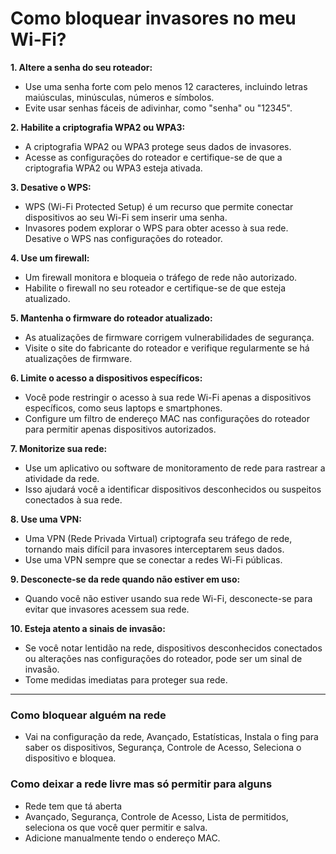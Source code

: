 # Como bloquear invasores no meu Wi-Fi?

**1. Altere a senha do seu roteador:**
* Use uma senha forte com pelo menos 12 caracteres, incluindo letras maiúsculas, minúsculas, números e símbolos.
* Evite usar senhas fáceis de adivinhar, como "senha" ou "12345".

**2. Habilite a criptografia WPA2 ou WPA3:**
* A criptografia WPA2 ou WPA3 protege seus dados de invasores.
* Acesse as configurações do roteador e certifique-se de que a criptografia WPA2 ou WPA3 esteja ativada.

**3. Desative o WPS:**
* WPS (Wi-Fi Protected Setup) é um recurso que permite conectar dispositivos ao seu Wi-Fi sem inserir uma senha.
* Invasores podem explorar o WPS para obter acesso à sua rede. Desative o WPS nas configurações do roteador.

**4. Use um firewall:**
* Um firewall monitora e bloqueia o tráfego de rede não autorizado.
* Habilite o firewall no seu roteador e certifique-se de que esteja atualizado.

**5. Mantenha o firmware do roteador atualizado:**
* As atualizações de firmware corrigem vulnerabilidades de segurança.
* Visite o site do fabricante do roteador e verifique regularmente se há atualizações de firmware.

**6. Limite o acesso a dispositivos específicos:**
* Você pode restringir o acesso à sua rede Wi-Fi apenas a dispositivos específicos, como seus laptops e smartphones.
* Configure um filtro de endereço MAC nas configurações do roteador para permitir apenas dispositivos autorizados.

**7. Monitorize sua rede:**
* Use um aplicativo ou software de monitoramento de rede para rastrear a atividade da rede.
* Isso ajudará você a identificar dispositivos desconhecidos ou suspeitos conectados à sua rede.

**8. Use uma VPN:**
* Uma VPN (Rede Privada Virtual) criptografa seu tráfego de rede, tornando mais difícil para invasores interceptarem seus dados.
* Use uma VPN sempre que se conectar a redes Wi-Fi públicas.

**9. Desconecte-se da rede quando não estiver em uso:**
* Quando você não estiver usando sua rede Wi-Fi, desconecte-se para evitar que invasores acessem sua rede.

**10. Esteja atento a sinais de invasão:**
* Se você notar lentidão na rede, dispositivos desconhecidos conectados ou alterações nas configurações do roteador, pode ser um sinal de invasão.
* Tome medidas imediatas para proteger sua rede.
***
### Como bloquear alguém na rede
* Vai na configuração da rede, Avançado, Estatísticas, Instala o fing para saber os dispositivos, Segurança, Controle de Acesso, Seleciona o dispositivo e bloquea.
### Como deixar a rede livre mas só permitir para alguns
* Rede tem que tá aberta
* Avançado, Segurança, Controle de Acesso, Lista de permitidos, seleciona os que você quer permitir e salva.
* Adicione manualmente tendo o endereço MAC.
